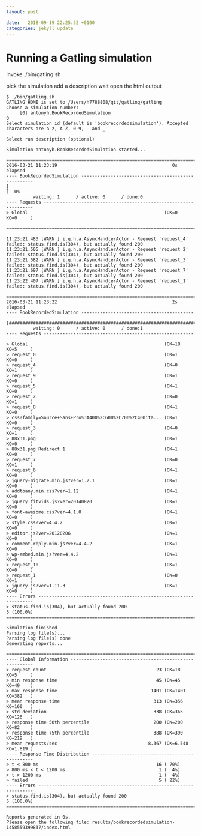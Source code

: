 ```yaml
---
layout: post

date:   2018-09-19 22:25:52 +0100
categories: jekyll update
---
```

Running a Gatling simulation
============================

invoke ./bin/gatling.sh

pick the simulation add a description wait open the html output

    $ ./bin/gatling.sh
    GATLING_HOME is set to /Users/h7788808/git/gatling/gatling
    Choose a simulation number:
         [0] antonyh.BookRecordedSimulation
    0
    Select simulation id (default is 'bookrecordedsimulation'). Accepted characters are a-z, A-Z, 0-9, - and _

    Select run description (optional)

    Simulation antonyh.BookRecordedSimulation started...

    ================================================================================
    2016-03-21 11:23:19                                           0s elapsed
    ---- BookRecordedSimulation ----------------------------------------------------
    [                                                                          ]  0%
              waiting: 1      / active: 0      / done:0     
    ---- Requests ------------------------------------------------------------------
    > Global                                                   (OK=0      KO=0     )

    ================================================================================

    11:23:21.483 [WARN ] i.g.h.a.AsyncHandlerActor - Request 'request_4' failed: status.find.is(304), but actually found 200
    11:23:21.505 [WARN ] i.g.h.a.AsyncHandlerActor - Request 'request_2' failed: status.find.is(304), but actually found 200
    11:23:21.582 [WARN ] i.g.h.a.AsyncHandlerActor - Request 'request_3' failed: status.find.is(304), but actually found 200
    11:23:21.697 [WARN ] i.g.h.a.AsyncHandlerActor - Request 'request_7' failed: status.find.is(304), but actually found 200
    11:23:22.407 [WARN ] i.g.h.a.AsyncHandlerActor - Request 'request_1' failed: status.find.is(304), but actually found 200

    ================================================================================
    2016-03-21 11:23:22                                           2s elapsed
    ---- BookRecordedSimulation ----------------------------------------------------
    [##########################################################################]100%
              waiting: 0      / active: 0      / done:1     
    ---- Requests ------------------------------------------------------------------
    > Global                                                   (OK=18     KO=5     )
    > request_0                                                (OK=1      KO=0     )
    > request_4                                                (OK=0      KO=1     )
    > request_9                                                (OK=1      KO=0     )
    > request_5                                                (OK=1      KO=0     )
    > request_2                                                (OK=0      KO=1     )
    > request_8                                                (OK=1      KO=0     )
    > css?family=Source+Sans+Pro%3A400%2C600%2C700%2C400ita... (OK=1      KO=0     )
    > request_3                                                (OK=0      KO=1     )
    > 88x31.png                                                (OK=1      KO=0     )
    > 88x31.png Redirect 1                                     (OK=1      KO=0     )
    > request_7                                                (OK=0      KO=1     )
    > request_6                                                (OK=1      KO=0     )
    > jquery-migrate.min.js?ver=1.2.1                          (OK=1      KO=0     )
    > addtoany.min.css?ver=1.12                                (OK=1      KO=0     )
    > jquery.fitvids.js?ver=20140820                           (OK=1      KO=0     )
    > font-awesome.css?ver=4.1.0                               (OK=1      KO=0     )
    > style.css?ver=4.4.2                                      (OK=1      KO=0     )
    > editor.js?ver=20120206                                   (OK=1      KO=0     )
    > comment-reply.min.js?ver=4.4.2                           (OK=1      KO=0     )
    > wp-embed.min.js?ver=4.4.2                                (OK=1      KO=0     )
    > request_10                                               (OK=1      KO=0     )
    > request_1                                                (OK=0      KO=1     )
    > jquery.js?ver=1.11.3                                     (OK=1      KO=0     )
    ---- Errors --------------------------------------------------------------------
    > status.find.is(304), but actually found 200                         5 (100.0%)
    ================================================================================

    Simulation finished
    Parsing log file(s)...
    Parsing log file(s) done
    Generating reports...

    ================================================================================
    ---- Global Information --------------------------------------------------------
    > request count                                         23 (OK=18     KO=5     )
    > min response time                                     45 (OK=45     KO=49    )
    > max response time                                   1401 (OK=1401   KO=382   )
    > mean response time                                   313 (OK=356    KO=160   )
    > std deviation                                        338 (OK=365    KO=126   )
    > response time 50th percentile                        200 (OK=200    KO=82    )
    > response time 75th percentile                        388 (OK=390    KO=219   )
    > mean requests/sec                                  8.367 (OK=6.548  KO=1.819 )
    ---- Response Time Distribution ------------------------------------------------
    > t < 800 ms                                            16 ( 70%)
    > 800 ms < t < 1200 ms                                   1 (  4%)
    > t > 1200 ms                                            1 (  4%)
    > failed                                                 5 ( 22%)
    ---- Errors --------------------------------------------------------------------
    > status.find.is(304), but actually found 200                         5 (100.0%)
    ================================================================================

    Reports generated in 0s.
    Please open the following file: results/bookrecordedsimulation-1458559399837/index.html
